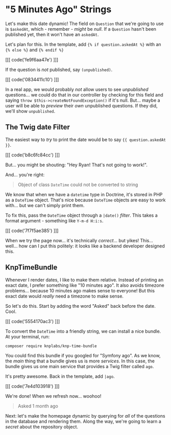 # "5 Minutes Ago" Strings

Let's make this date dynamic! The field on `Question` that we're going to use is
`$askedAt`, which - remember - *might* be *null*. If a `Question` hasn't
been published yet, then it won't have an `askedAt`.

Let's plan for this. In the template, add `{% if question.askedAt %}` with an
`{% else %}` and `{% endif %}`

[[[ code('fe9f6aa47e') ]]]

If the question is *not* published, say `(unpublished)`.

[[[ code('0834411c10') ]]]

In a real app, we would probably *not* allow users to see *unpublished* questions...
we could do that in our controller by checking for this field and saying
`throw $this->createNotFoundException()` if it's null. But... maybe a user will
be able to *preview* their *own* unpublished questions. If they did, we'll show
`unpublished`.

## The Twig date Filter

The easiest way to *try* to print the date would be to say `{{ question.askedAt }}`.

[[[ code('b8c6fc84cc') ]]]

But... you might be shouting: "Hey Ryan! That's not going to work!".

And... you're right:

> Object of class `DateTime` could not be converted to string

We know that when we have a `datetime` type in Doctrine, it's stored in PHP
as a `DateTime` object. That's nice because `DateTime` objects are easy to work
with... but we can't simply print them.

To fix this, pass the `DateTime` object through a `|date()` *filter*. This takes
a format argument - something like `Y-m-d H:i:s`.

[[[ code('7f7f5ae385') ]]]

When we try the page now... it's technically *correct*... but yikes! This... well...
how can I put this politely: it looks like a backend developer designed this.

## KnpTimeBundle

Whenever I render dates, I like to make them relative. Instead of printing an
exact date, I prefer something like "10 minutes ago". It also avoids timezone
problems... because 10 minutes ago makes sense to everyone! But this exact date
would *really* need a timezone to make sense.

So let's do this. Start by adding the word "Asked" back before the date. Cool.

[[[ code('5554170ac3') ]]]

To convert the `DateTime` into a friendly string, we can install a nice bundle.
At your terminal, run:

```terminal
composer require knplabs/knp-time-bundle
```

You could find this bundle if you googled for "Symfony ago". As we know, the
*main* thing that a bundle gives us is more *services*. In this case, the bundle gives
us one main service that provides a Twig filter called `ago`.

It's pretty awesome. Back in the template, add `|ago`.

[[[ code('7e4d103918') ]]]

We're done! When we refresh now... woohoo!

> Asked 1 month ago

Next: let's make the homepage dynamic by querying for *all* of the questions in
the database and rendering them. Along the way, we're going to learn a *secret*
about the repository object.
